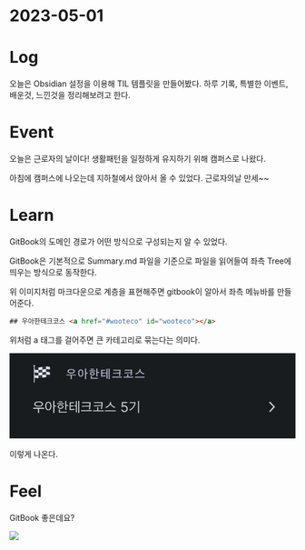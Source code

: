# 2023-05-01

# Log

오늘은 Obsidian 설정을 이용해 TIL 템플릿을 만들어봤다.
하루 기록, 특별한 이벤트, 배운것, 느낀것을 정리해보려고 한다.

# Event

오늘은 근로자의 날이다!
생활패턴을 일정하게 유지하기 위해 캠퍼스로 나왔다.

아침에 캠퍼스에 나오는데 지하철에서 앉아서 올 수 있었다.
근로자의날 만세~~

# Learn

GitBook의 도메인 경로가 어떤 방식으로 구성되는지 알 수 있었다.

GitBook은 기본적으로 Summary.md 파일을 기준으로 파일을 읽어들여 좌측 Tree에 띄우는 방식으로 동작한다.



위 이미지처럼 마크다운으로 계층을 표현해주면 gitbook이 알아서 좌측 메뉴바를 만들어준다.

```html
## 우아한테크코스 <a href="#wooteco" id="wooteco"></a>
```

위처럼 a 태그를 걸어주면 큰 카테고리로 묶는다는 의미다.

![](image/2023-05-01-1.png)

이렇게 나온다.

# Feel

GitBook 좋은데요?

![](image/2023-05-01-2.png)
